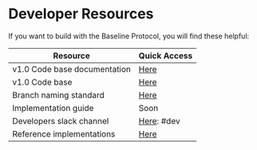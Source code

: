 # Developer Resources

If you want to build with the Baseline Protocol, you will find these helpful:

| Resource                     | Quick Access                                                                                               |
| ---------------------------- | ---------------------------------------------------------------------------------------------------------- |
| v1.0 Code base documentation | [Here](packages/)                                                                                          |
| v1.0 Code base               | [Here](https://github.com/ethereum-oasis-op/baseline/tree/main/core)                                             |
| Branch naming standard        | [Here](https://github.com/ethereum-oasis-op/baseline/tree/main/docs/deprecated-work/baseline-protocol-code/branch-naming.md)                                                    |                                        |
| Implementation guide         | Soon                                                                                                       |
| Developers slack channel     | [Here](https://join.slack.com/t/ethereum-baseline/shared\_invite/zt-d6emqeci-bjzBsXBqK4D7tBTZ40AEfQ): #dev |
| Reference implementations    | [Here](../bri/overview-of-reference-implementations.md)                                                    |

